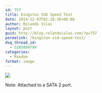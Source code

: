 ```yaml
---
id: 757
title: Kingston SSD Speed Test
date: 2014-12-03T02:10:36+00:00
author: Rolando Islas
layout: post
guid: http://blog.rolandoislas.com/?p=757
permalink: /kingston-ssd-speed-test/
dsq_thread_id:
  - 3285884799
categories:
  - Random
format: image
---
```

![](//data.rolandoislas.com/blog/2014/12/as-ssd-bench-KINGSTON-SV300S3-12.2.2014-11-14-33-PM.png)

Note: Attached to a SATA 2 port.